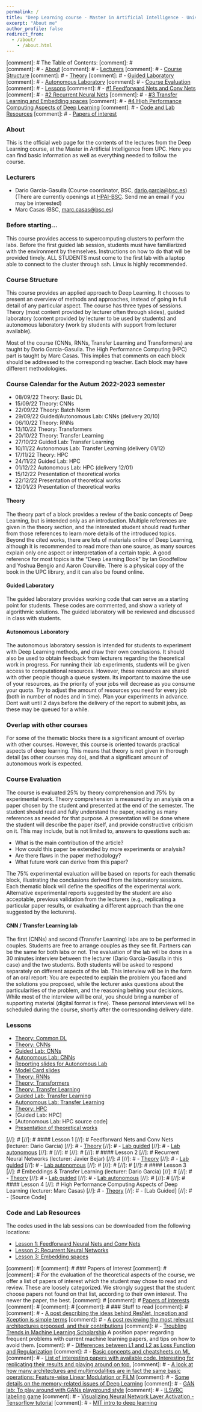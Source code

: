 ```yaml
---
permalink: /
title: "Deep Learning course - Master in Artificial Intelligence - Universitat Politècnica de Catalunya and Barcelona Supercomputing Center"
excerpt: "About me"
author_profile: false
redirect_from:
  - /about/
    - /about.html
---
```


[comment]: #  The Table of Contents:
[comment]: #  
[comment]: #  - [About](#about)
[comment]: #  - [Lecturers](#lecturers)
[comment]: #  - [Course Structure](#structure)
[comment]: #      - [Theory](#theory)
[comment]: #      - [Guided Laboratory](#guided)
[comment]: #      - [Autonomous Laboratory](#autonomous)
[comment]: #  - [Course Evaluation](#evaluation)
[comment]: #  - [Lessons](#lessons)
[comment]: #      - [#1 Feedforward Nets and Conv Nets](#mlp_convnets)
[comment]: #      - [#2 Recurrent Neural Nets](#rnn_nets)
[comment]: #      - [#3 Transfer Learning and Embedding spaces](#embeddings)
[comment]: #      - [#4 High Performance Computing Aspects of Deep Learning](#HPC) 
[comment]: #  - [Code and Lab Resources](#code)
[comment]: #  - [Papers of interest](#papers)


<a name='about'></a>
### About
This is the official web page for the contents of the lectures from the Deep Learning course, at the Master in Artificial Intelligence from UPC. Here you can find basic information as well as everything needed to follow the course.


<a name='lecturers'></a>
### Lecturers
- Dario Garcia-Gasulla (Course coordinator, BSC, dario.garcia@bsc.es) (There are currently openings at <a href="http://hpai.bsc.es">HPAI-BSC</a>. Send me an email if you may be interested)
- Marc Casas (BSC, marc.casas@bsc.es)

### Before starting...

This course provides access to supercomputing clusters to perform the labs. Before the first guided lab session, students must have familiarized with the environment by themselves. Instructions on how to do that will be provided timely. ALL STUDENTS must come to the first lab with a laptop able to connect to the cluster through ssh. Linux is highly recommended.


<a name='structure'></a>
### Course Structure

This course provides an applied approach to Deep Learning. It chooses to present an overview of methods and approaches, instead of going in full detail of any particular aspect.
The course has three types of sessions. Theory (most content provided by lecturer often through slides), guided laboratory (content provided by lecturer to be used by students) and autonomous laboratory (work by students with support from lecturer available).

Most of the course (CNNs, RNNs, Transfer Learning and Transformers) are taught by Dario Garcia-Gasulla. The High Performance Computing (HPC) part is taught by Marc Casas. This implies that comments on each block should be addressed to the corresponding teacher. Each block may have different methodologies.

<a name='calendar'></a>
### Course Calendar for the Autum 2022-2023 semester


- 08/09/22 Theory: Basic DL
- 15/09/22 Theory: CNNs
- 22/09/22 Theory: Batch Norm
- 29/09/22 Guided/Autonomous Lab: CNNs (delivery 20/10)
- 06/10/22 Theory: RNNs
- 13/10/22 Theory: Transformers
- 20/10/22 Theory: Transfer Learning
- 27/10/22 Guided Lab: Transfer Learning 
- 10/11/22 Autonomous Lab: Transfer Learning (delivery 01/12)
- 17/11/22 Theory: HPC 
- 24/11/22 Guided Lab: HPC 
- 01/12/22 Autonomous Lab: HPC (delivery 12/01)
- 15/12/22 Presentation of theoretical works
- 22/12/22 Presentation of theoretical works 
- 12/01/23 Presentation of theoretical works 



<a name='theory'></a>
#### Theory

The theory part of a block provides a review of the basic concepts of Deep Learning, but is intended only as an introduction. Multiple references are given in the theory section, and the interested student should read further from those references to learn more details of the introduced topics. Beyond the cited works, there are lots of materials online of Deep Learning, although it is recommended to read more than one source, as many sources explain only one aspect or interpretation of a certain topic. A good reference for most topics is the "Deep Learning Book" by Ian Goodfellow and Yoshua Bengio and Aaron Courville. There is a physical copy of the book in the UPC library, and it can also be found online.


<a name='guided'></a>
#### Guided Laboratory

The guided laboratory provides working code that can serve as a starting point for students. These codes are commented, and show a variety of algorithmic solutions. The guided laboratory will be reviewed and discussed in class with students.

<a name='autonomous'></a>
#### Autonomous Laboratory

The autonomous laboratory session is intended for students to experiment with Deep Learning methods, and draw their own conclusions. It should also be used to obtain feedback from lecturers regarding the theoretical work in progress. For running their lab experiments, students will be given access to computational resources. However, these resources are shared with other people though a queue system. Its important to maxime the use of your resources, as the priority of your jobs will decrease as you consume your quota. Try to adjust the amount of resources you need for every job (both in number of nodes and in time). Plan your experiments in advance. Dont wait until 2 days before the delivery of the report to submit jobs, as these may be queued for a while.

<a name='overlap'></a>
### Overlap with other courses
For some of the thematic blocks there is a significant amount of overlap with other courses. However, this course is oriented towards practical aspects of deep learning. This means that theory is not given in thorough detail (as other courses may do), and that a significant amount of autonomous work is expected.

<a name='evaluation'></a>
### Course Evaluation

The course is evaluated 25% by theory comprehension and 75% by experimental work. Theory comprehension is measured by an analysis on a paper chosen by the student and presented at the end of the semester. The student should read and fully understand the paper, reading as many references as needed for that purpose. A presentation will be done where the student will describe the paper itself, and provide constructive criticism on it. This may include, but is not limited to, answers to questions such as:

- What is the main contribution of the article?
- How could this paper be extended by more experiments or analysis?
- Are there flaws in the paper methodology?
- What future work can derive from this paper?

The 75% experimental evaluation will be based on reports for each thematic block, illustrating the conclusions derived from the laboratory sessions. Each thematic block will define the specifics of the experimental work. Alternative experimental reports suggested by the student are also acceptable, previous validation from the lecturers (e.g., replicating a particular paper results, or evaluating a different approach than the one suggested by the lecturers).

#### CNN / Transfer Learning lab

The first (CNNs) and second (Transfer Learning) labs are to be performed in couples. Students are free to arrange couples as they see fit. Partners can be the same for both labs or not. The evaluation of the lab will be done in a 30 minutes interview between the lecturer (Dario Garcia-Gasulla in this case) and the two students. Both students will be asked to respond separately on different aspects of the lab. This interview will be in the form of an oral report: You are expected to explain the problem you faced and the solutions you proposed, while the lecturer asks questions about the particularities of the problem, and the reasoning behing your decisions. While most of the interview will be oral, you should bring a number of supporting material (digital format is fine). These personal interviews will be scheduled during the course, shortly after the corresponding delivery date.

<a name='lessons'></a>
### Lessons

- [Theory: Common DL](http://upc-mai-dl.github.io/files/1.Theory-Common_DL.pdf)
- [Theory: CNNs](http://upc-mai-dl.github.io/files/2.Theory-CNNs.pdf)
- [Guided Lab: CNNs](http://upc-mai-dl.github.io/files/3.Guided_Lab-CNNs.pdf)
- [Autonomous Lab: CNNs](http://upc-mai-dl.github.io/files/4.Autonomous_Lab-CNNs.pdf)
- [Reporting slides for Autonomous Lab](http://upc-mai-dl.github.io/files/X.Experimentation_template.pdf)
- [Model Card slides](http://upc-mai-dl.github.io/files/Y.Model_Card.pdf)
- [Theory: RNNs](http://upc-mai-dl.github.io/files/5.Theory-RNNs.pdf)
- [Theory: Transformers](http://upc-mai-dl.github.io/files/6.Theory-Transformers.pdf)
- [Theory: Transfer Learning](http://upc-mai-dl.github.io/files/7.Theory-Transfer_Learning.pdf)
- [Guided Lab: Transfer Learning](http://upc-mai-dl.github.io/files/8.Guided_Lab-TL.pdf)
- [Autonomous Lab: Transfer Learning](http://upc-mai-dl.github.io/files/9.Autonomous_Lab-TL.pdf)
- [Theory: HPC](https://drive.google.com/file/d/1Ky-Hpa9GVvLE_DQaJXytR57bsTc5iO8R/view?usp=sharing)
- [Guided Lab: HPC]
- [Autonomous Lab: HPC source code]
- [Presentation of theoretical works](http://upc-mai-dl.github.io/files/10.Theory_presentations.pdf)

[//]: # <a name='mlp_convnets'></a>
[//]: # #### Lesson 1
[//]: # Feedforward Nets and Conv Nets (lecturer: Dario Garcia)
[//]: # - [Theory](mlp-convnets-theory/)
[//]: # - [Lab guided](mlp-convnets-lab-guided/)
[//]: # - [Lab autonomous](mlp-convnets-lab-autonomous/)
[//]: # 
[//]: # 
[//]: # <a name='rnn_nets'></a>
[//]: # #### Lesson 2
[//]: # Recurrent Neural Networks (lecturer: Javier Bejar)
[//]: # 
[//]: # - [Theory](rnn-theory)
[//]: # - [Lab guided](rnn-lab-guided)
[//]: # - [Lab autonomous](rnn-lab-autonomous)
[//]: # 
[//]: # 
[//]: # <a name='embeddings'></a>
[//]: # #### Lesson 3
[//]: # Embeddings & Transfer Learning (lecturer: Dario Garcia)
[//]: # 
[//]: # - [Theory](emb-space-theory)
[//]: # - [Lab guided](embedding-spaces-lab-guided)
[//]: # - [Lab autonomous](embedding-spaces-lab-autonomous)
[//]: # 
[//]: # <a name='HPC'></a>
[//]: # #### Lesson 4
[//]: # High Performance Computing Aspects of Deep Learning (lecturer: Marc Casas)
[//]: # - [Theory](https://drive.google.com/file/d/1BoWEAL6mM0YtFKrKK9tppbXNuX_N7Rtc/view?usp=sharing)
[//]: # - [Lab Guided]
[//]: # - [Source Code]


<a name='code'></a>
### Code and Lab Resources

The codes used in the lab sessions can be downloaded from the following locations:
- [Lesson 1: Feedforward Neural Nets and Conv Nets](https://github.com/UPC-MAI-DL/UPC-MAI-DL.github.io/tree/master/_codes/1.FNN-CNN)
- [Lesson 2: Recurrent Neural Networks](https://github.com/UPC-MAI-DL/UPC-MAI-DL.github.io/tree/master/_codes/2.RNN)
- [Lesson 3: Embedding spaces](https://github.com/UPC-MAI-DL/UPC-MAI-DL.github.io/tree/master/_codes/3.Embeddings)



[comment]: # <a name='papers'></a>
[comment]: # ### Papers of Interest
[comment]: # 
[comment]: # For the evaluation of the theoretical aspects of the course, we offer a list of papers of interest which the student may chose to read and review. These are loosely categorized. We strongly suggest that the student choose papers not found on that list, according to their own interest. The newer the paper, the best.
[comment]: # 
[comment]: # [Papers of interests](papers-of-interest/)
[comment]: # 
[comment]: # <a name='toread'></a>
[comment]: # ### Stuff to read
[comment]: # 
[comment]: # - [A post describing the ideas behind ResNet, Inception and Xception is simple terms](https://towardsdatascience.com/an-intuitive-guide-to-deep-network-architectures-65fdc477db41)
[comment]: # - [A post reviewing the most relevant architectures proposed, and their contributions](https://towardsdatascience.com/neural-network-architectures-156e5bad51ba)
[comment]: # - [Troubling Trends in Machine Learning Scholarship](http://approximatelycorrect.com/2018/07/10/troubling-trends-in-machine-learning-scholarship/) A position paper regarding frequent problems with current machine learning papers, and tips on how to avoid them.
[comment]: # - [Differences between L1 and L2 as Loss Function and Regularization](http://www.chioka.in/differences-between-l1-and-l2-as-loss-function-and-regularization/)
[comment]: # - [Basic concepts and cheatsheets on ML](https://stanford.edu/~shervine/teaching/cs-229.html)
[comment]: # - [List of interesting papers with available code. Interesting for replicating their results and playing around on top.](https://github.com/zziz/pwc)
[comment]: # - [A look at how many architectures and multimodalities are in fact the same basic operations: Feature-wise Linear Modulation or FiLM](https://distill.pub/2018/feature-wise-transformations/)
[comment]: # - [Some details on the memory-related issues of Deep Learning](https://www.graphcore.ai/posts/why-is-so-much-memory-needed-for-deep-neural-networks)
[comment]: # - [GAN lab: To play around with GANs playground style](https://poloclub.github.io/ganlab/)
[comment]: # - [ILSVRC labeling game](https://cs.stanford.edu/people/karpathy/ilsvrc/)
[comment]: # - [Visualizing Neural Network Layer Activation - Tensorflow tutorial](https://medium.com/@awjuliani/visualizing-neural-network-layer-activation-tensorflow-tutorial-d45f8bf7bbc4)
[comment]: # - [MIT intro to deep learning](http://introtodeeplearning.com/)
